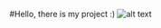#Hello, there is my project :)
![alt text]("https://github.com/DianaOguren/webproject1/blob/master/picture.jpg")
